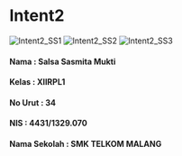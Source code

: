 # Intent2

![Intent2_SS1](https://salsasasmita.files.wordpress.com/2016/10/intent2_ss1.png)
![Intent2_SS2](https://salsasasmita.files.wordpress.com/2016/10/intent2_ss2.png)
![Intent2_SS3](https://salsasasmita.files.wordpress.com/2016/10/intent2_ss3.png)

#### Nama : Salsa Sasmita Mukti
#### Kelas : XIIRPL1
#### No Urut : 34
#### NIS : 4431/1329.070
#### Nama Sekolah : SMK TELKOM MALANG
